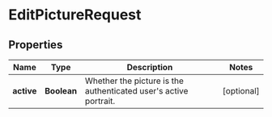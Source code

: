 

# EditPictureRequest


## Properties

| Name | Type | Description | Notes |
|------------ | ------------- | ------------- | -------------|
|**active** | **Boolean** | Whether the picture is the authenticated user&#39;s active portrait. |  [optional] |



